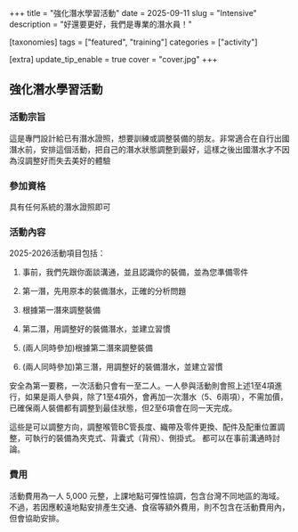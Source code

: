 +++
title = "強化潛水學習活動"
date = 2025-09-11
slug = "Intensive"
description = "好還要更好，我們是專業的潛水員！"

[taxonomies]
tags = ["featured", "training"]
categories = ["activity"]

[extra]
update_tip_enable = true
cover = "cover.jpg"
+++

## 強化潛水學習活動

### 活動宗旨
這是專門設計給已有潛水證照，想要訓練或調整裝備的朋友。非常適合在自行出國潛水前，安排這個活動，把自己的潛水狀態調整到最好，這樣之後出國潛水才不因為沒調整好而失去美好的體驗

### 參加資格
具有任何系統的潛水證照即可

### 活動內容
2025-2026活動項目包括：

1. 事前，我們先跟你面談溝通，並且認識你的裝備，並為您準備零件
2. 第一潛，先用原本的裝備潛水，正確的分析問題
3. 根據第一潛來調整裝備
4. 第二潛，用調整好的裝備潛水，並建立習慣

5. (兩人同時參加)根據第二潛來調整裝備
6. (兩人同時參加)第三潛，用調整好的裝備潛水，並建立習慣

安全為第一要務，一次活動只會有一至二人。一人參與活動則會照上述1至4項進行，如果是兩人參與，除了1至4項外，會再加一次潛水（5、6兩項），不需加價，已確保兩人裝備都有調整到最佳狀態，但2至6項會在同一天完成。

這些是可以調整方向，調整喉管BC管長度、織帶及零件更換、配件及配重位置調整，可執行的裝備為夾克式、背囊式（背飛）、側掛式。
都可以在事前溝通時討論。

### 費用
活動費用為一人 5,000 元整，上課地點可彈性協調，包含台灣不同地區的海域。不過，若因應較遠地點安排產生交通、食宿等額外費用，則不包含在活動費用內，但會協助安排。
